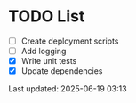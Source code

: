 # TODO List

- [ ] Create deployment scripts
- [ ] Add logging
- [x] Write unit tests
- [x] Update dependencies

Last updated: 2025-06-19 03:13
